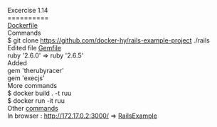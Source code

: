 Excercise 1.14
<BR>==========
<BR>[Dockerfile](https://github.com/rparkkon/devops/blob/master/part1/e1.14/Dockerfile)
<BR>Commands
<BR> $ git clone https://github.com/docker-hy/rails-example-project ./rails
<BR>Edited file [Gemfile](https://github.com/rparkkon/devops/blob/master/part1/e1.14/Gemfile)
<BR>ruby '2.6.0' => ruby '2.6.5'
<BR>Added
<BR>gem 'therubyracer'
<BR>gem 'execjs'
<BR>More commands
<BR> $ docker build . -t ruu
<BR> $ docker run -it ruu
<BR> Other [commands](https://github.com/rparkkon/devops/blob/master/part1/e1.14/output.txt)
<BR>In browser : http://172.17.0.2:3000/ => [RailsExample](https://github.com/rparkkon/devops/blob/master/part1/e1.14/railse.png)
